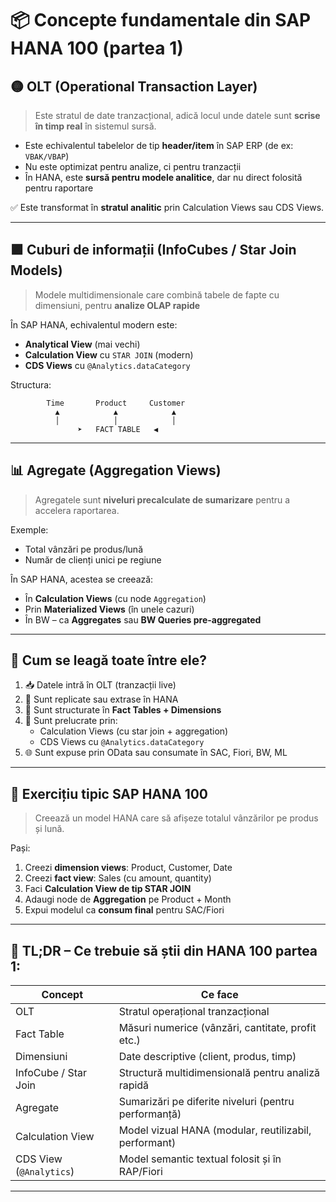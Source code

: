 # 📦 Concepte fundamentale din SAP HANA 100 (partea 1)

## 🟡 OLT (Operational Transaction Layer)

> Este stratul de date tranzacțional, adică locul unde datele sunt **scrise în timp real** în sistemul sursă.

- Este echivalentul tabelelor de tip **header/item** în SAP ERP (de ex: `VBAK/VBAP`)
- Nu este optimizat pentru analize, ci pentru tranzacții
- În HANA, este **sursă pentru modele analitice**, dar nu direct folosită pentru raportare

✅ Este transformat în **stratul analitic** prin Calculation Views sau CDS Views.

---

## 🟪 Cuburi de informații (InfoCubes / Star Join Models)

> Modele multidimensionale care combină tabele de fapte cu dimensiuni, pentru **analize OLAP rapide**

În SAP HANA, echivalentul modern este:
- **Analytical View** (mai vechi)
- **Calculation View** cu `STAR JOIN` (modern)
- **CDS Views** cu `@Analytics.dataCategory`

Structura:

```
        Time       Product     Customer
          ▲            ▲            ▲
          │            │            │
               ➤   FACT TABLE   ◀
```

---

## 📊 Agregate (Aggregation Views)

> Agregatele sunt **niveluri precalculate de sumarizare** pentru a accelera raportarea.

Exemple:
- Total vânzări pe produs/lună
- Număr de clienți unici pe regiune

În SAP HANA, acestea se creează:
- În **Calculation Views** (cu node `Aggregation`)
- Prin **Materialized Views** (în unele cazuri)
- În BW – ca **Aggregates** sau **BW Queries pre-aggregated**

---

## 🧠 Cum se leagă toate între ele?

1. 📥 Datele intră în OLT (tranzacții live)
2. 🔄 Sunt replicate sau extrase în HANA
3. 🧱 Sunt structurate în **Fact Tables + Dimensions**
4. 🧮 Sunt prelucrate prin:
   - Calculation Views (cu star join + aggregation)
   - CDS Views cu `@Analytics.dataCategory`
5. 🌐 Sunt expuse prin OData sau consumate în SAC, Fiori, BW, ML

---

## 🧠 Exercițiu tipic SAP HANA 100

> Creează un model HANA care să afișeze totalul vânzărilor pe produs și lună.

Pași:
1. Creezi **dimension views**: Product, Customer, Date
2. Creezi **fact view**: Sales (cu amount, quantity)
3. Faci **Calculation View de tip STAR JOIN**
4. Adaugi node de **Aggregation** pe Product + Month
5. Expui modelul ca **consum final** pentru SAC/Fiori

---

## 🏁 TL;DR – Ce trebuie să știi din HANA 100 partea 1:

| Concept                    | Ce face                                                  |
|----------------------------|-----------------------------------------------------------|
| OLT                        | Stratul operațional tranzacțional                         |
| Fact Table                 | Măsuri numerice (vânzări, cantitate, profit etc.)         |
| Dimensiuni                 | Date descriptive (client, produs, timp)                   |
| InfoCube / Star Join       | Structură multidimensională pentru analiză rapidă         |
| Agregate                   | Sumarizări pe diferite niveluri (pentru performanță)       |
| Calculation View           | Model vizual HANA (modular, reutilizabil, performant)     |
| CDS View (`@Analytics`)    | Model semantic textual folosit și în RAP/Fiori            |

---